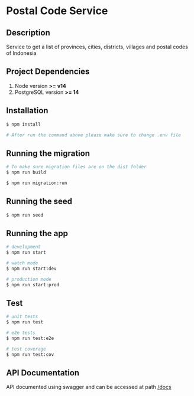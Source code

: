 # Postal Code Service
## Description

Service to get a list of provinces, cities, districts, villages and postal codes of Indonesia


## Project Dependencies
1. Node version **>= v14**
2. PostgreSQL version **>= 14**


## Installation

```bash
$ npm install

# After run the command above please make sure to change .env file
```

## Running the migration

```bash
# To make sure migration files are on the dist folder
$ npm run build

$ npm run migration:run
```

## Running the seed

```bash
$ npm run seed
```


## Running the app

```bash
# development
$ npm run start

# watch mode
$ npm run start:dev

# production mode
$ npm run start:prod
```


## Test

```bash
# unit tests
$ npm run test

# e2e tests
$ npm run test:e2e

# test coverage
$ npm run test:cov
```

## API Documentation

API documented using swagger and can be accessed at path [/docs](http://localhost:3000/docs)
